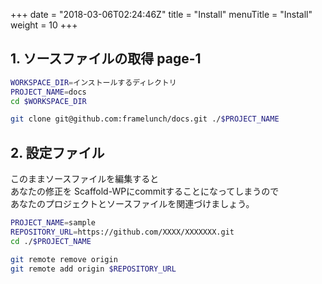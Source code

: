 +++
date = "2018-03-06T02:24:46Z"
title = "Install"
menuTitle = "Install"
weight = 10
+++

## 1. ソースファイルの取得 page-1
```bash
WORKSPACE_DIR=インストールするディレクトリ
PROJECT_NAME=docs
cd $WORKSPACE_DIR

git clone git@github.com:framelunch/docs.git ./$PROJECT_NAME
```

## 2. 設定ファイル
このままソースファイルを編集すると  
あなたの修正を Scaffold-WPにcommitすることになってしまうので  
あなたのプロジェクトとソースファイルを関連づけましょう。

```bash
PROJECT_NAME=sample
REPOSITORY_URL=https://github.com/XXXX/XXXXXXX.git
cd ./$PROJECT_NAME

git remote remove origin
git remote add origin $REPOSITORY_URL
```
